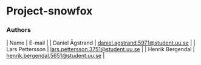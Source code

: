 # Project-snowfox

### Authors
| Name | E-mail |
| Daniel Ågstrand | daniel.agstrand.5971@student.uu.se |
| Lars Pettersson | lars.pettersson.3751@student.uu.se |
| Henrik Bergendal | henrik.bergendal.5651@student.uu.se | 
